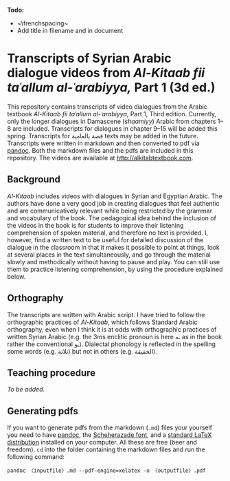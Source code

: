 **Todo:**

- ~\frenchspacing~
- Add title in filename and in document


# Transcripts of Syrian Arabic dialogue videos from *Al-Kitaab fii taʿallum al-ʿarabiyya,* Part 1 (3d ed.)

This repository contains transcripts of video dialogues from the Arabic textbook *Al-Kitaab fii taʿallum al-ʿarabiyya*, Part&nbsp;1, Third edition. Currently, only the longer dialogues in Damascene (*shaamiyy*) Arabic from chapters 1–8 are included. Transcripts for dialogues in chapter 9–15 will be added this spring. Transcripts for قصة بالعامية texts may be added in the future. Transcripts were written in markdown and then converted to pdf via [pandoc](http://pandoc.org). Both the markdown files and the pdfs are included in this repository. The videos are available at <http://alkitabtextbook.com>.

## Background

*Al-Kitaab* includes videos with dialogues in Syrian and Egyptian Arabic. The authors have done a very good job in creating dialogues that feel authentic and are communicatively relevant while being restricted by the grammar and vocabulary of the book. The pedagogical idea behind the inclusion of the videos in the book is for students to improve their listening comprehension of spoken material, and therefore no text is provided. I, however, find a written text to be useful for detailed discussion of the dialogue in the classroom in that it makes it possible to point at things, look at several places in the text simultaneously, and go through the material slowly and methodically without having to pause and play. You can still use them to practice listening comprehension, by using the procedure explained below.

## Orthography

The transcripts are written with Arabic script. I have tried to follow the orthographic practices of *Al-Kitaab*, which follows Standard Arabic orthography, even when I think it is at odds with orthographic practices of written Syrian Arabic (e.g. the 3ms enclitic pronoun is here ـه as in the book rather the conventional ـو). Dialectal phonology is reflected in the spelling some words (e.g. تلاتة) but not in others (e.g. الحقيقة).

## Teaching procedure

*To be added.*

## Generating pdfs

If you want to generate pdfs from the markdown (`.md`) files your yourself you need to have [pandoc](http://pandoc.org), the [Scheherazade font](https://software.sil.org/scheherazade/), and a [standard LaTeX distribution](https://ctan.org/starter) installed on your computer. All these are free (beer and freedom). `cd` into the folder containing the markdown files and run the following command:

```
pandoc 〈inputfile〉.md --pdf-engine=xelatex -o 〈outputfile〉.pdf
```


